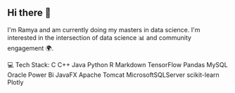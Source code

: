 ## Hi there 👋

I'm Ramya and am currently doing my masters in data science. I'm interested in the intersection of data science 📊 and community engagement 🌍.

💻 Tech Stack:
C C++ Java Python R Markdown TensorFlow Pandas MySQL Oracle Power Bi JavaFX Apache Tomcat MicrosoftSQLServer scikit-learn Plotly
